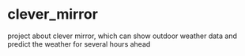# clever_mirror
project about clever mirror, which can show outdoor weather data and predict the weather for several hours ahead
